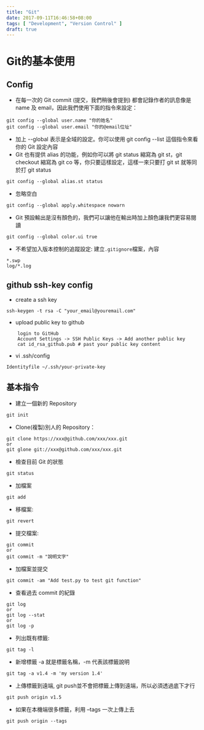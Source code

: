 ```yaml
---
title: "Git"
date: 2017-09-11T16:46:58+08:00
tags: [ "Development", "Version Control" ]
draft: true
---
```


# Git的基本使用

## Config
- 在每一次的 Git commit (提交，我們稍後會提到) 都會記錄作者的訊息像是 name 及 email，因此我們使用下面的指令來設定：

```
git config --global user.name "你的姓名"
git config --global user.email "你的@email位址"
```

- 加上 --global 表示是全域的設定。你可以使用 git config --list 這個指令來看你的 Git 設定內容
- Git 也有提供 alias 的功能，例如你可以將 git status 縮寫為 git st，git checkout 縮寫為 git co 等，你只要這樣設定，這樣一來只要打 git st 就等同於打 git status
```
git config --global alias.st status
```

- 忽略空白
```
git config --global apply.whitespace nowarn
```

- Git 預設輸出是沒有顏色的，我們可以讓他在輸出時加上顏色讓我們更容易閱讀
```
git config --global color.ui true
```

- 不希望加入版本控制的追蹤設定: 建立```.gitignore```檔案，內容
```
*.swp
log/*.log
```


## github ssh-key config
- create a ssh key

```
ssh-keygen -t rsa -C "your_email@youremail.com"
```

- upload public key to github

```
    login to GitHub
    Account Settings -> SSH Public Keys -> Add another public key
    cat id_rsa_github.pub # past your public key content
```

- vi .ssh/config

```
Identityfile ~/.ssh/your-private-key
```


## 基本指令
- 建立一個新的 Repository

 ```
 git init
 ```

- Clone(複製)別人的 Repository：

 ```
 git clone https://xxx@github.com/xxx/xxx.git
 or
 git glone git://xxx@github.com/xxx/xxx.git
 ```

 - 檢查目前 Git 的狀態

 ```
 git status
```

 - 加檔案

 ```
 git add
```

 - 移檔案:

 ```
 git revert
```

 - 提交檔案:

 ```
 git commit
 or
 git commit -m "說明文字"
 ```

 - 加檔案並提交

 ```
 git commit -am "Add test.py to test git function"
```

 - 查看過去 commit 的紀錄

 ```
 git log
 or
 git log --stat
 or
 git log -p
```

 - 列出既有標籤:

 ```
 git tag -l
 ```

 - 新增標籤 -a 就是標籤名稱，-m 代表該標籤說明

 ```
 git tag -a v1.4 -m 'my version 1.4'
 ```

 - 上傳標籤到遠端, git push並不會把標籤上傳到遠端，所以必須透過底下才行 

```
git push origin v1.5
```

 - 如果在本機端很多標籤，利用 –tags 一次上傳上去

```
git push origin --tags
```
